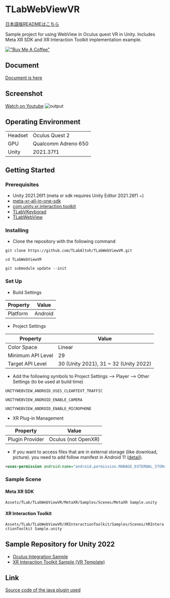# TLabWebViewVR

[日本語版READMEはこちら](README-ja.md)

Sample project for using WebView in Oculus quest VR in Unity. Includes Meta XR SDK and XR Interaction Toolkit implementation example.

[!["Buy Me A Coffee"](https://www.buymeacoffee.com/assets/img/custom_images/orange_img.png)](https://www.buymeacoffee.com/tlabaltoh)

## Document
[Document is here](https://tlabgames.gitbook.io/tlabwebview)

## Screenshot
[Watch on Youtube](https://youtu.be/q3swlSP1mRg)
![output](Media/tlab-webview-vr.gif)

## Operating Environment
|                |                     |
| -------------- | ------------------- |
| Headset        | Oculus Quest 2      |
| GPU            | Qualcomm Adreno 650 |
| Unity          | 2021.37f1           |

## Getting Started
### Prerequisites
- Unity 2021.26f1 (meta xr sdk requires Unity Editor 2021.26f1 ~)
- [meta-xr-all-in-one-sdk](https://assetstore.unity.com/packages/tools/integration/meta-xr-all-in-one-sdk-269657?locale=ja-JP)
- [com.unity.xr.interaction.toolkit](https://docs.unity3d.com/Packages/com.unity.xr.interaction.toolkit@3.0/manual/index.html)
- [TLabVKeyborad](https://github.com/TLabAltoh/TLabVKeyborad)
- [TLabWebView](https://github.com/TLabAltoh/TLabWebView)

### Installing
- Clone the repository with the following command
```
git clone https://github.com/TLabAltoh/TLabWebViewVR.git

cd TLabWebViewVR

git submodule update --init
```

### Set Up
- Build Settings

| Property      | Value   |
| ------------- | ------- |
| Platform      | Android |

- Project Settings

| Property          | Value                                 |
| ----------------- | ------------------------------------- |
| Color Space       | Linear                                |
| Minimum API Level | 29                                    |
| Target API Level  | 30 (Unity 2021), 31 ~ 32 (Unity 2022) |


- Add the following symbols to Project Settings --> Player --> Other Settings (to be used at build time)

```
UNITYWEBVIEW_ANDROID_USES_CLEARTEXT_TRAFFIC
```
```
UNITYWEBVIEW_ANDROID_ENABLE_CAMERA
```
```
UNITYWEBVIEW_ANDROID_ENABLE_MICROPHONE
```

- XR Plug-in Management

| Property        | Value               |
| --------------- | ------------------- |
| Plugin Provider | Oculus (not OpenXR) |

- If you want to access files that are in external storage (like download, picture). you need to add follow manifest in Android 11 ([detail](https://developer.android.com/training/data-storage/manage-all-files?hl=en)).

```.xml
<uses-permission android:name="android.permission.MANAGE_EXTERNAL_STORAGE" />
```

### Sample Scene

#### Meta XR SDK
```Assets/TLab/TLabWebViewVR/MetaXR/Samples/Scenes/MetaXR Sample.unity```

#### XR Interaction Toolkit
```Assets/TLab/TLabWebViewVR/XRInteractionToolkit/Samples/Scenes/XRInteractionToolkit Sample.unity```


## Sample Repository for Unity 2022
- [Oculus Integration Sample](https://github.com/TLabAltoh/TLabWebViewVR-OculusIntegration-2022)
- [XR Interaction Toolkit Sample (VR Template)](https://github.com/TLabAltoh/TLabWebViewVR-XRInteractionToolkit-2022)

## Link
[Source code of the java plugin used](https://github.com/TLabAltoh/TLabWebViewPlugin)
